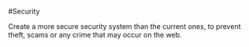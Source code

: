 #Security 

Create a more secure security system than the current ones, to prevent theft, scams or any crime that may occur on the web.